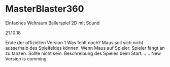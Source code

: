 # MasterBlaster360
Einfaches Weltraum Ballerspiel 2D mit Sound


21.10.18

Ende der offiziellen Version 1
 Was fehlt noch?
 Maus soll sich nicht ausserhalb des Spielfeldes können.
Wenn Maus auf Spieler. Spieler fängt an zu tanzen. Sollte nicht sein.
 Beschreibung des Spieles beim Start.
 .....
 New Version is comming
 
